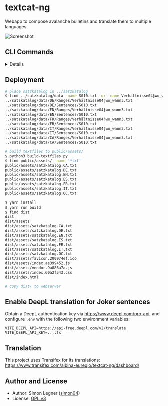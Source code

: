 # textcat-ng

Webapp to compose avalanche bulletins and translate them to multiple languages.

![Screenshot](/uploads/1fa4ffe7f2f00798f9d3a8d8f5243925/Screenshot_2022-11-28_at_22-39-33_Avalanche.report.png)

## CLI Commands

<details>

- `corepack enable`: Install Yarn using Node.js Corepack

- `yarn install`: Installs dependencies

- `yarn run dev`: Run a development, HMR server

- `yarn run serve`: Run a production-like server

- `yarn run build`: Production-ready build

- `yarn run lint`: Pass TypeScript files using TSLint

- `yarn run test`: Run Vitest for your tests

For detailed explanation on how things work, checkout the [CLI Readme](https://github.com/developit/preact-cli/blob/master/README.md).

</details>

## Deployment

```sh
# place satzkatalog in ../satzkatalog
$ find ../satzkatalog/data -name S010.txt -or -name Verhältnisse04§wo_wann3.txt
../satzkatalog/data/DE/Ranges/Verhältnisse04§wo_wann3.txt
../satzkatalog/data/DE/Sentences/S010.txt
../satzkatalog/data/EN/Ranges/Verhältnisse04§wo_wann3.txt
../satzkatalog/data/EN/Sentences/S010.txt
../satzkatalog/data/FR/Ranges/Verhältnisse04§wo_wann3.txt
../satzkatalog/data/FR/Sentences/S010.txt
../satzkatalog/data/IT/Ranges/Verhältnisse04§wo_wann3.txt
../satzkatalog/data/IT/Sentences/S010.txt
../satzkatalog/data/CA/Ranges/Verhältnisse04§wo_wann3.txt
../satzkatalog/data/CA/Sentences/S010.txt

# build textfiles to public/assets/
$ python3 build-textfiles.py
$ find public/assets/ -name '*txt'
public/assets/satzkatalog.CA.txt
public/assets/satzkatalog.DE.txt
public/assets/satzkatalog.EN.txt
public/assets/satzkatalog.ES.txt
public/assets/satzkatalog.FR.txt
public/assets/satzkatalog.IT.txt
public/assets/satzkatalog.OC.txt

$ yarn install
$ yarn run build
$ find dist
dist
dist/assets
dist/assets/satzkatalog.CA.txt
dist/assets/satzkatalog.DE.txt
dist/assets/satzkatalog.EN.txt
dist/assets/satzkatalog.ES.txt
dist/assets/satzkatalog.FR.txt
dist/assets/satzkatalog.IT.txt
dist/assets/satzkatalog.OC.txt
dist/assets/favicon.200974ef.ico
dist/assets/index.ae399452.js
dist/assets/vendor.9a886a7a.js
dist/assets/index.60a2f543.css
dist/index.html

# copy dist/ to webserver
```

## Enable DeepL translation for Joker sentences

Obtain a DeepL authentication key via https://www.deepl.com/pro-api, and configure `.env` with the following two environment variables:

```env
VITE_DEEPL_API=https://api-free.deepl.com/v2/translate
VITE_DEEPL_API_KEY=...:fx

```

## Translation

This project uses Transifex for its translations: https://www.transifex.com/albina-euregio/textcat-ng/dashboard/

## Author and License

- Author: Simon Legner ([simon04](https://gitlab.com/simon04))
- License: [GPL v3](https://www.gnu.org/licenses/gpl-3.0.en.html)
